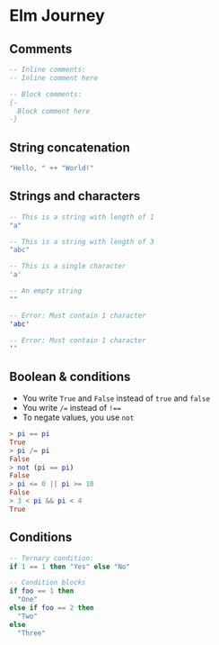 # Elm Journey

## Comments

```elm
-- Inline comments:
-- Inline comment here
```


```elm
-- Block comments:
{-
  Block comment here
-}
```

## String concatenation

```elm
"Hello, " ++ "World!"
```

## Strings and characters

```elm
-- This is a string with length of 1
"a"

-- This is a string with length of 3
"abc"

-- This is a single character
'a'

-- An empty string
""

-- Error: Must contain 1 character
'abc'

-- Error: Must contain 1 character
''
```

## Boolean & conditions

* You write `True` and `False` instead of `true` and `false`
* You write `/=` instead of `!==`
* To negate values, you use `not`

```elm
> pi == pi
True
> pi /= pi
False
> not (pi == pi)
False
> pi <= 0 || pi >= 10
False
> 3 < pi && pi < 4
True
```

## Conditions

```elm
-- Ternary condition:
if 1 == 1 then "Yes" else "No"

-- Condition blocks
if foo == 1 then
  "One"
else if foo == 2 then
  "Two"
else
  "Three"
```




```elm
```







